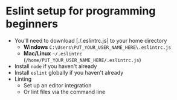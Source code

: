 # Eslint setup for programming beginners

- You'll need to download [./.eslintrc.js] to your home directory
  - **Windows** `C:\Users\PUT_YOUR_USER_NAME_HERE\.eslintrc.js`
  - **Mac/Linux** `~/.eslintrc` (`/home/PUT_YOUR_USER_NAME_HERE/.eslintrc.js`)
- Install `node` if you haven't already
- Install `eslint` globally if you haven't already
- Linting
  - Set up an editor integration
  - Or lint files via the command line
